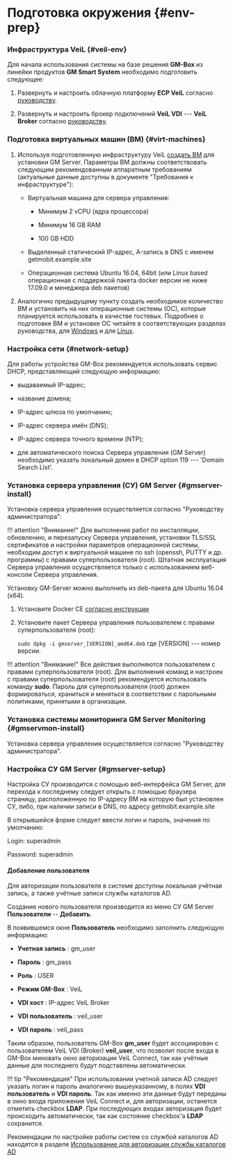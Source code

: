 # Подготовка окружения {#env-prep}

### Инфраструктура VeiL {#veil-env}

Для начала использования системы на базе решения **GM-Box** из линейки продуктов **GM Smart System** необходимо подготовить следующее:

1. Развернуть и настроить облачную платформу **ECP VeiL** согласно [руководству](https://veil.mashtab.org/docs/latest/).

1. Развернуть и настроить брокер подключений **VeiL VDI** --- **VeiL Broker** согласно [руководству](https://veil.mashtab.org/vdi-docs/broker/engineer_guide/install/).

### Подготовка виртуальных машин (ВМ) {#virt-machines}

1. Используя подготовленную инфраструктуру VeiL [создать ВМ](https://veil.mashtab.org/docs/latest/base/operator_guide/domains/create/) для установки GM Server. Параметры ВМ должны соответствовать следующим рекомендованным аппаратным требованиям (актуальные данные доступны в документе "Требования к инфраструктуре"):

    - Виртуальная машина для сервера управления:

        * Минимум 2 vCPU (ядра процессора)

        * Минимум 16 GB RAM

        * 100 GB HDD

    - Выделенный статический IP-адрес, A-запись в DNS с именем getmobit.example.site 

    - Операционная система Ubuntu 16.04, 64bit (или Linux based операционная с поддержкой пакета docker версии не ниже 17.09.0 и менеджера deb пакетов)

1. Аналогично предыдущему пункту создать необходимое количество ВМ и установить на них операционные системы (ОС), которые планируется использовать в качестве гостевых. Подробнее о подготовке ВМ и установке ОС читайте в соответствующих разделах руководства, для [Windows](https://veil.mashtab.org/vdi-docs/broker/faq/rdp/example_template_win/) и для [Linux](https://veil.mashtab.org/vdi-docs/broker/faq/rdp/example_template_lin/).

### Настройка сети {#network-setup}

Для работы устройства GM-Box рекомендуется использовать сервис DHCP, представляющий следующую информацию:

* выдаваемый IP-адрес;

* название домена;

* IP-адрес шлюза по умолчанию;

* IP-адрес сервера имён (DNS);

* IP-адрес сервера точного времени (NTP);

* для автоматического поиска Сервера управления (GM Server) необходимо указать локальный домен в DHCP option 119 --- 'Domain Search List'.

### Установка сервера управления (СУ) GM Server {#gmserver-install}

Установка сервера управления осуществляется согласно "Руководству администратора":

!!! attention "Внимание!"
    Для выполнения работ по инсталляции, обновлению, и перезапуску Сервера управления, установки TLS/SSL сертификатов и настройки параметров операционной системы, необходим доступ к виртуальной машине по ssh (openssh, PUTTY и др. программы) с правами суперпользователя (root). Штатная эксплуатация Сервера управления осуществляется только с использованием веб-консоли Сервера управления.

Установку GM-Server можно выполнить из deb-пакета для Ubuntu 16.04 (x64).

1. Установите Docker CE [согласно инструкции](https://docs.docker.com/install/linux/docker-ce/ubuntu/)

1. Установите пакет Сервера управления пользователем с правами суперпользователя (root): 

    `sudo dpkg -i gmserver_[VERSION]_amd64.deb`
    где [VERSION] --- номер версии.

!!! attention "Внимание!"
    Все действия выполняются пользователем с правами суперпользователя (root).
    Для выполнения команд и настроек с правами суперпользователя (root) рекомендуется использовать команду **sudo**.
    Пароль для суперпользователя (root) должен формироваться, храниться и меняться в соответствии с парольными политиками, принятыми в организации.

### Установка системы мониторинга GM Server Monitoring {#gmservmon-install}

Установка сервера управления осуществляется согласно "Руководству администратора".

### Настройка СУ GM Server {#gmserver-setup}

Настройка СУ производится с помощью веб-интерфейса GM Server, для перехода к последнему следует открыть с помощью браузера страницу, расположенную по IP-адресу ВМ на которую был установлен СУ, либо, при наличии записи в DNS, по адресу getmobit.example.site

В открывшейся форме следует ввести логин и пароль, значения по умолчанию:

Login: superadmin

Password: superadmin

#### Добавление пользователя

Для авторизации пользователя в системе доступны локальная учётная запись, а также учётные записи службы каталогов AD.

Создание нового пользователя производится из меню СУ GM Server **Пользователи** -- **Добавить**.

В появившемся окне **Пользователь** необходимо заполнить следующую информацию:

- **Учетная запись** : gm_user

- **Пароль** : gm_pass

- **Роль** : USER

- **Режим GM-Box** : VeiL

- **VDI хост** : IP-адрес VeiL Broker

- **VDI пользователь** : veil_user

- **VDI пароль** : veil_pass

Таким образом, пользователь GM-Box **gm_user** будет ассоциирован с пользователем VeiL VDI (Broker) **veil_user**, что позволит после входа в GM-Box миновать окно авторизации VeiL Connect, так как учётные данные для последнего будут подставлены автоматически.

!!! tip "Рекомендация"
    При использовании учетной записи AD следует указать логин и пароль аналогично вышеуказанному, в полях **VDI пользователь** и **VDI пароль**. Так как именно эти данные будут переданы в окно входа приложения VeiL Connect и, для авторизации, останется отметить checkbox **LDAP**. При последующих входах авторизация будет происходить автоматически, так как состояние checkbox'a **LDAP** сохранится.

Рекомендации по настройке работы систем со службой каталогов AD находятся в разделе [Использование для авторизации службы каталогов AD](#using-ad)
